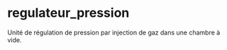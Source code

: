 # regulateur_pression

Unité de régulation de pression par injection de gaz dans une chambre à vide.
